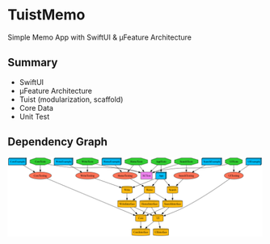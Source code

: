 # TuistMemo
Simple Memo App with SwiftUI & µFeature Architecture

## Summary
- SwiftUI
- µFeature Architecture
- Tuist (modularization, scaffold)
- Core Data
- Unit Test

## Dependency Graph
  ![](graph.png)
